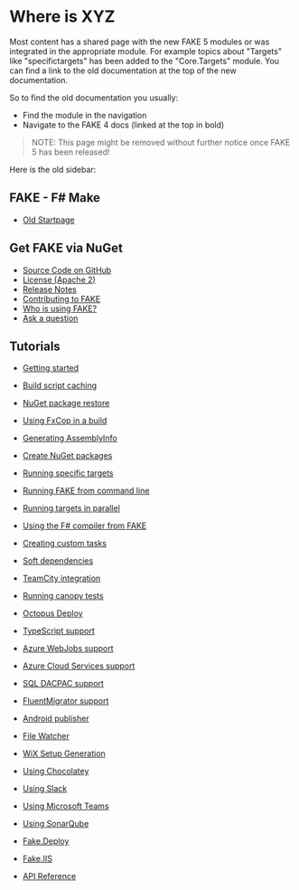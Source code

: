 # Where is XYZ

Most content has a shared page with the new FAKE 5 modules or was integrated in the appropriate module.
For example topics about "Targets" like "specifictargets" has been added to the "Core.Targets" module.
You can find a link to the old documentation at the top of the new documentation.

So to find the old documentation you usually:

* Find the module in the navigation
* Navigate to the FAKE 4 docs (linked at the top in bold)

> NOTE: This page might be removed without further notice once FAKE 5 has been released!

Here is the old sidebar:

## FAKE - F# Make

* [Old Startpage](legacy-index.html)

## Get FAKE via NuGet

* [Source Code on GitHub](https://github.com/fsharp/FAKE)
* [License (Apache 2)](https://github.com/fsharp/FAKE/blob/master/License.txt)
* [Release Notes](RELEASE_NOTES.html)
* [Contributing to FAKE](contributing.html)
* [Who is using FAKE?](users.html)
* [Ask a question](http://stackoverflow.com/questions/tagged/f%23-fake)

## Tutorials

* [Getting started](gettingstarted.html)
* [Build script caching](cache.html)

* [NuGet package restore](nuget.html)
* [Using FxCop in a build](fxcop.html)
* [Generating AssemblyInfo](assemblyinfo.html)
* [Create NuGet packages](create-nuget-package.html)
* [Running specific targets](specifictargets.html)
* [Running FAKE from command line](commandline.html)
* [Running targets in parallel](parallel-build.html)
* [Using the F# compiler from FAKE](fsc.html)
* [Creating custom tasks](customtasks.html)
* [Soft dependencies](soft-dependencies.html)
* [TeamCity integration](teamcity.html)
* [Running canopy tests](canopy.html)
* [Octopus Deploy](octopusdeploy.html)
* [TypeScript support](typescript.html)
* [Azure WebJobs support](azurewebjobs.html)
* [Azure Cloud Services support](azurecloudservices.html)
* [SQL DACPAC support](dacpac.html)
* [FluentMigrator support](fluentmigrator.html)
* [Android publisher](androidpublisher.html)
* [File Watcher](watch.html)
* [WiX Setup Generation](wix.html)
* [Using Chocolatey](chocolatey.html)
* [Using Slack](slacknotification.html)
* [Using Microsoft Teams](msteamsnotification.html)
* [Using SonarQube](sonarcube.html)

* [Fake.Deploy](deploy.html)
* [Fake.IIS](iis.html)

* [API Reference](apidocs/index.html)
